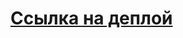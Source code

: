 <h1><a href="https://selsup-test-editor-mhc8-e4lqvsdby-kiko34rus-mailru.vercel.app/">Ссылка на деплой</a></h1>